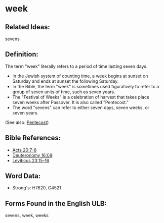 # week

## Related Ideas:

sevens

## Definition:

The term "week" literally refers to a period of time lasting seven days.

* In the Jewish system of counting time, a week begins at sunset on Saturday and ends at sunset the following Saturday.
* In the Bible, the term "week" is sometimes used figuratively to refer to a group of seven units of time, such as seven years.
* The "Festival of Weeks" is a celebration of harvest that takes place seven weeks after Passover. It is also called "Pentecost."
* The word "sevens" can refer to either seven days, seven weeks, or seven years.

(See also: [Pentecost](../kt/pentecost.md))

## Bible References:

* [Acts 20:7-8](rc://en/tn/help/act/20/07)
* [Deuteronomy 16:09](rc://en/tn/help/deu/16/09)
* [Leviticus 23:15-16](rc://en/tn/help/lev/23/15)

## Word Data:

* Strong's: H7620, G4521

## Forms Found in the English ULB:

sevens, week, weeks
